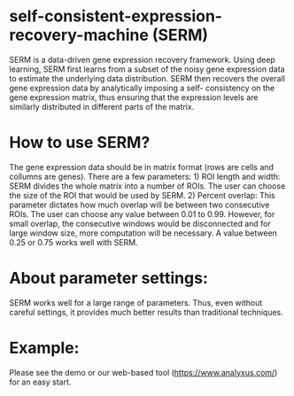 # self-consistent-expression-recovery-machine (SERM)
SERM is a data-driven gene expression recovery framework. Using deep learning, SERM first learns from a subset of the noisy gene expression data to estimate the underlying data distribution. SERM then recovers the overall gene expression data by analytically imposing a self- consistency on the gene expression matrix, thus ensuring that the expression levels are similarly distributed in different parts of the matrix.

# How to use SERM?
The gene expression data should be in matrix format (rows are cells and collumns are genes). There are a few parameters: 1) ROI length and width: SERM divides the whole matrix into a number of ROIs. The user can choose the size of the ROI that would be used by SERM. 2) Percent overlap: This parameter dictates how much overlap will be between two consecutive ROIs. The user can choose any value between 0.01 to 0.99. However, for small overlap, the consecutive windows would be disconnected and for large window size, more computation will be necessary. A value between 0.25 or 0.75 works well with SERM. 

# About parameter settings:
SERM works well for a large range of parameters. Thus, even without careful settings, it provides much better results than traditional techniques.

# Example:
Please see the demo or our web-based tool (https://www.analyxus.com/) for an easy start.
